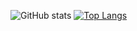 ![GitHub stats](https://github-readme-stats-rampant.vercel.app/api?username=rampantspark&show_icons=true&theme=synthwave&count_private=true)
[![Top Langs](https://github-readme-stats-rampant.vercel.app/api/top-langs/?username=rampantspark&theme=synthwave&langs_count=5&hide=css,asp.net,html,scss,shell,typescript,glsl,haxe,meson)](https://github.com/anuraghazra/github-readme-stats)
